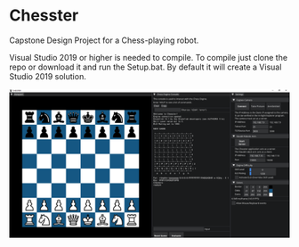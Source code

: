 # Chesster
Capstone Design Project for a Chess-playing robot.

Visual Studio 2019 or higher is needed to compile.
To compile just clone the repo or download it and run the Setup.bat. By default it will create a Visual Studio 2019 solution.

![Alt text](Chesster/assets/Chesster_pic.png?raw=true "Chesster!")